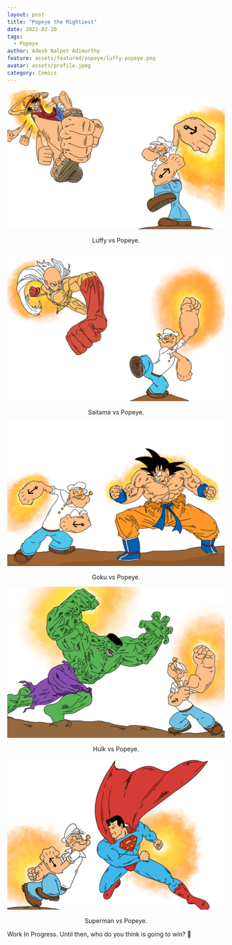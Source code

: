 ```yaml
---
layout: post
title: "Popeye the Mightiest"
date: 2022-03-20
tags:
  - Popeye
author: Adesh Nalpet Adimurthy
feature: assets/featured/popeye/luffy-popeye.png
avatar: assets/profile.jpeg
category: Comics
---
```


<img src="./assets/featured/popeye/luffy-popeye.png" /> 
<p style="text-align: center;">Luffy vs Popeye.</p>

<img src="./assets/featured/popeye/one-punch-popeye.png" /> 
<p style="text-align: center;">Saitama vs Popeye.</p>

<img src="./assets/featured/popeye/goku-popeye.png" /> 
<p style="text-align: center;">Goku vs Popeye.</p>

<img src="./assets/featured/popeye/hulk-popeye.png" /> 
<p style="text-align: center;">Hulk vs Popeye.</p>

<img src="./assets/featured/popeye/superman-popeye.png" /> 
<p style="text-align: center;">Superman vs Popeye.</p>


Work In Progress.
Until then, who do you think is going to win? 🤔